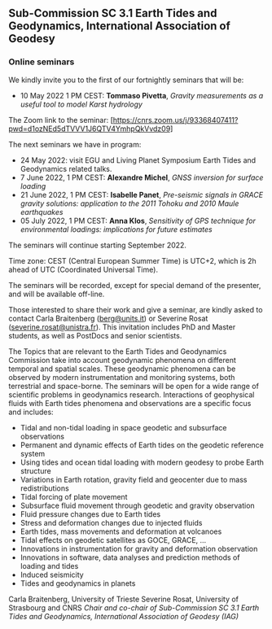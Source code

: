 ## Sub-Commission SC 3.1 Earth Tides and Geodynamics, International Association of Geodesy

### Online seminars

We kindly invite you to the first of our fortnightly seminars that will be:

- 10 May 2022 1 PM CEST: **Tommaso Pivetta**, _Gravity measurements as a useful tool to model Karst hydrology_

The Zoom link to the seminar: [https://cnrs.zoom.us/j/93368407411?pwd=d1ozNEd5dTVVV1J6QTV4YmhpQkVvdz09]

The next seminars we have in program:

- 24 May 2022: visit EGU and Living Planet Symposium Earth Tides and Geodynamics related talks.
- 7 June 2022, 1 PM CEST: **Alexandre Michel**, _GNSS inversion for surface loading_
- 21 June 2022, 1 PM CEST: **Isabelle Panet**, _Pre-seismic signals in GRACE gravity solutions: application to the 2011 Tohoku and 2010 Maule earthquakes_
- 05 July 2022, 1 PM CEST: **Anna Klos**, _Sensitivity of GPS technique for environmental loadings: implications for future estimates_

The seminars will continue starting September 2022.

Time zone: CEST (Central European Summer Time) is UTC+2, which is 2h ahead of UTC (Coordinated Universal Time).

The seminars will be recorded, except for special demand of the presenter, and will be available  off-line.

Those interested to share their work and give a seminar, are kindly asked to contact Carla Braitenberg (berg@units.it)  or Severine Rosat (severine.rosat@unistra.fr). This invitation includes PhD and Master students, as well as PostDocs and senior scientists.

The Topics that are relevant to the Earth Tides and Geodynamics Commission take into account geodynamic phenomena on different temporal and spatial scales. These geodynamic phenomena can be observed by modern instrumentation and monitoring systems, both terrestrial and space-borne. The seminars will be open for a wide range of scientific problems in geodynamics research. Interactions of geophysical fluids with Earth tides phenomena and observations are a specific focus and includes:

- Tidal and non-tidal loading in space geodetic and subsurface observations
- Permanent and dynamic effects of Earth tides on the geodetic reference system
- Using tides and ocean tidal loading with modern geodesy to probe Earth structure
- Variations in Earth rotation, gravity field and geocenter due to mass redistributions
- Tidal forcing of plate movement
- Subsurface fluid movement through geodetic and gravity observation
- Fluid pressure changes due to Earth tides
- Stress and deformation changes due to injected fluids
- Earth tides, mass movements and deformation at volcanoes
- Tidal effects on geodetic satellites as GOCE, GRACE, …
- Innovations in instrumentation for gravity and deformation observation
- Innovations in software, data analyses and prediction methods of loading and tides
- Induced seismicity
- Tides and geodynamics in planets

Carla Braitenberg, University of Trieste
Severine Rosat, University of Strasbourg and CNRS
_Chair and co-chair of Sub-Commission SC 3.1 Earth Tides and Geodynamics, International Association of Geodesy (IAG)_
